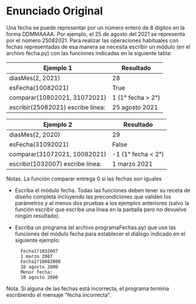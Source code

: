 # Enunciado Original

Una fecha se puede representar por un número entero de 8 dígitos en la
forma DDMMAAAA. Por ejemplo, el 25 de agosto del 2021 se representa por
el número 25082021. Para realizar las operaciones habituales con fechas
representadas de esa manera se necesita escribir un módulo (en el
archivo fecha.py) con las funciones indicadas en la siguiente tabla:

| Ejemplo 1                         | Resultado         |
|-----------------------------------|-------------------|
| diasMes(2, 2021)                  | 28                |
| esFecha(10082021)                 | True              |
| comparar(10802021, 31072021)      | 1 (1° fecha > 2°) |
| escribir(25082021) escribe línea: | 25 agosto 2021    |

| Ejemplo 2                         | Resultado          |
|-----------------------------------|--------------------|
| diasMes(2, 2020)                  | 29                 |
| esFecha(31092021)                 | False              |
| comparar(31072021, 10082021)      | -1 (1° fecha < 2°) |
| escribir(1032007) escribe línea:  | 1 marzo 2021       |

Notas. La función comparar entrega 0 si las fechas son iguales

- Escriba el módulo fecha. Todas las funciones deben tener su receta de
  diseño completa incluyendo las precondiciones que validen los parámetros
  y al menos dos pruebas a los ejemplos anteriores (salvo la función escribir
  que escribe una línea en la pantalla pero no devuelve ningún resultado).

- Escriba un programa (el archivo programaFechas.py) que use las funciones
  del módulo fecha para establecer el diálogo indicado en el siguiente ejemplo.

        Fecha1?1032007
        1 marzo 2007
        Fecha2?10082000
        10 agosto 2000
        Menor fecha:
        10 agosto 2000

Nota. Si alguna de las fechas está incorrecta, el programa termina escribiendo
el mensaje "fecha incorrecta".

